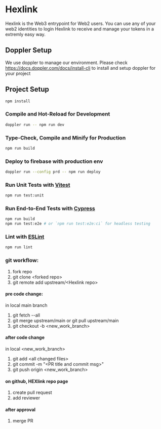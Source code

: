 # Hexlink

Hexlink is the Web3 entrypoint for Web2 users. You can use any of your web2 identities to login Hexlink to receive and manage your tokens in a extremly easy way.

## Doppler Setup

We use doppler to manage our environment. Please check https://docs.doppler.com/docs/install-cli to install and setup doppler for your project

## Project Setup

```sh
npm install
```

### Compile and Hot-Reload for Development

```sh
doppler run -- npm run dev
```

### Type-Check, Compile and Minify for Production

```sh
npm run build
```

### Deploy to firebase with production env

```sh
doppler run --config prd -- npm run deploy
```

### Run Unit Tests with [Vitest](https://vitest.dev/)

```sh
npm run test:unit
```

### Run End-to-End Tests with [Cypress](https://www.cypress.io/)

```sh
npm run build
npm run test:e2e # or `npm run test:e2e:ci` for headless testing
```

### Lint with [ESLint](https://eslint.org/)

```sh
npm run lint
```


### git workflow:
1. fork repo
2. git clone \<forked repo\>
3. git remote add upstream/\<Hexlink repo\>


#### pre code change:
in local main branch
1. git fetch --all
2. git merge upstream/main 
   or 
   git pull upstream/main
3. git checkout -b \<new_work_branch\>

#### after code change
in local \<new_work_branch\>
1. git add \<all changed files\>
2. git commit -m "\<PR title and commit msg\>"
3. git push origin \<new_work_branch\>

#### on github, HEXlink repo page
1. create pull request
2. add reviewer

#### after approval
1. merge PR
